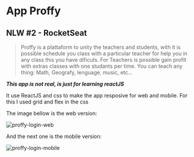 # App Proffy
## NLW #2 - RocketSeat

>Proffy is a plattaform to unity the teachers and students, with it is possible schedule you class with a particular teacher for help you in any class this you have dificuts.
For Teachers is possible gain profit with extras classes with one studants per time. You can teach any thing: Math, Geografy, lenguage, music, etc...


*__This app is not real, is just for learning reactJS__*

It use ReactJS and css to make the app resposive for web and mobile.
For this I used grid and flex in the css

The image bellow is the web version:

![proffy-login-web](https://user-images.githubusercontent.com/34490697/89223691-9b502200-d5ad-11ea-958f-b8c73831ef73.PNG)

And the next one is the mobile version:

![proffy-login-mobile](https://user-images.githubusercontent.com/34490697/89223784-c63a7600-d5ad-11ea-9d87-699e731b360e.PNG)
